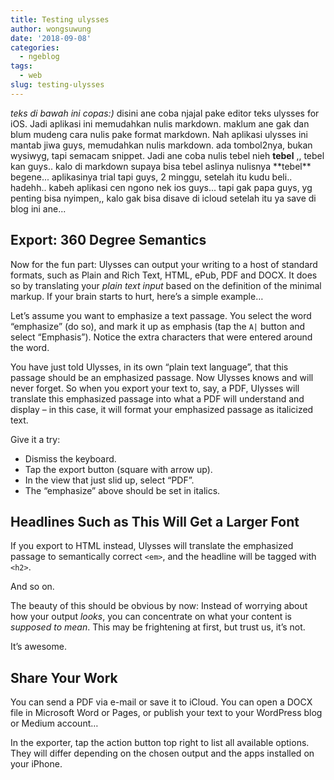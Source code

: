 ```yaml
---
title: Testing ulysses
author: wongsuwung
date: '2018-09-08'
categories:
  - ngeblog
tags:
  - web
slug: testing-ulysses
---
```


_teks di bawah ini copas:)_ disini ane coba njajal pake editor teks ulysses for iOS. Jadi aplikasi ini memudahkan nulis markdown. maklum ane gak dan blum mudeng cara nulis pake format markdown. Nah aplikasi ulysses ini mantab jiwa guys, memudahkan nulis markdown. ada tombol2nya, bukan wysiwyg, tapi semacam snippet. Jadi ane coba nulis tebel nieh **tebel** ,, tebel kan guys.. kalo di markdown supaya bisa tebel aslinya nulisnya \*\*tebel\*\* begene... aplikasinya trial tapi guys, 2 minggu, setelah itu kudu beli.. hadehh.. kabeh aplikasi cen ngono nek ios guys... tapi gak papa guys, yg penting bisa nyimpen,, kalo gak bisa disave di icloud setelah itu ya save di blog ini ane...

## Export: 360 Degree Semantics

Now for the fun part: Ulysses can output your writing to a host of standard formats, such as Plain and Rich Text, HTML, ePub, PDF and DOCX. It does so by translating your _plain text input_ based on the definition of the minimal markup. If your brain starts to hurt, here’s a simple example…

Let’s assume you want to emphasize a text passage. You select the word “emphasize” (do so), and mark it up as emphasis (tap the `A|` button and select “Emphasis”). Notice the extra characters that were entered around the word.

You have just told Ulysses, in its own “plain text language”, that this passage should be an emphasized passage. Now Ulysses knows and will never forget. So when you export your text to, say, a PDF, Ulysses will translate this emphasized passage into what a PDF will understand and display – in this case, it will format your emphasized passage as italicized text.

Give it a try:

- Dismiss the keyboard.
- Tap the export button (square with arrow up).
- In the view that just slid up, select “PDF”.
- The “emphasize” above should be set in italics.

## Headlines Such as This Will Get a Larger Font

If you export to HTML instead, Ulysses will translate the emphasized passage to semantically correct `<em>`, and the headline will be tagged with `<h2>`.

And so on.

The beauty of this should be obvious by now: Instead of worrying about how your output _looks_, you can concentrate on what your content is _supposed to mean_. This may be frightening at first, but trust us, it’s not.

It’s awesome.

## Share Your Work

You can send a PDF via e-mail or save it to iCloud. You can open a DOCX file in Microsoft Word or Pages, or publish your text to your WordPress blog or Medium account…

In the exporter, tap the action button top right to list all available options. They will differ depending on the chosen output and the apps installed on your iPhone.